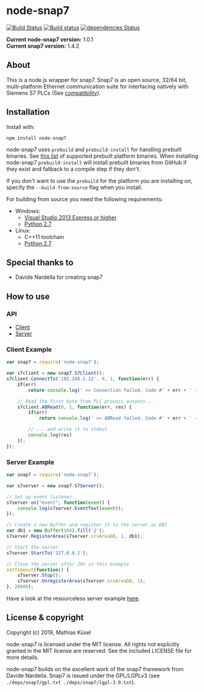 # node-snap7
<!---
[![NPM](https://nodei.co/npm/node-snap7.png?downloads=true)](https://nodei.co/npm/node-snap7/) [![NPM](https://nodei.co/npm-dl/node-snap7.png?months=1)](https://nodei.co/npm/node-snap7/)
--->
[![Build Status](https://travis-ci.org/mathiask88/node-snap7.svg?branch=master)](https://travis-ci.org/mathiask88/node-snap7)
[![Build status](https://ci.appveyor.com/api/projects/status/ca1kepectsn3wkrc/branch/master?svg=true)](https://ci.appveyor.com/project/mathiask88/node-snap7/branch/master)
[![dependencies Status](https://david-dm.org/mathiask88/node-snap7/status.svg)](https://david-dm.org/mathiask88/node-snap7)

**Current node-snap7 version:** 1.0.1\
**Current snap7 version:** 1.4.2

## About
This is a node.js wrapper for snap7. Snap7 is an open source, 32/64 bit, multi-platform Ethernet communication suite for interfacing natively with Siemens S7 PLCs (See [compatibility](http://snap7.sourceforge.net/snap7_client.html#target_compatibility)).

## Installation
Install with:

    npm install node-snap7

node-snap7 uses `prebuild` and `prebuild-install` for handling prebuilt binaries. See [this list](https://github.com/mathiask88/node-snap7/releases) of supported prebuilt platform binaries. When installing node-snap7 `prebuild-install` will install prebuilt binaries from GitHub if they exist and fallback to a compile step if they don't.

If you don't want to use the `prebuild` for the platform you are installing on, specify the `--build-from-source` flag when you install.

For building from source you need the following requirements:

 - Windows:
    - [Visual Studio 2013 Express or higher](https://www.visualstudio.com/de/vs/visual-studio-express/)
    - [Python 2.7](https://www.python.org/downloads/release/python-2714/)
 - Linux:
    - C++11 toolchain
    - [Python 2.7](https://www.python.org/downloads/release/python-2714/)

## Special thanks to
- Davide Nardella for creating snap7

## How to use
### API
- [Client](doc/client.md)
- [Server](doc/server.md)

### Client Example
```javascript
var snap7 = require('node-snap7');

var s7client = new snap7.S7Client();
s7client.ConnectTo('192.168.1.12', 0, 1, function(err) {
    if(err)
        return console.log(' >> Connection failed. Code #' + err + ' - ' + s7client.ErrorText(err));

    // Read the first byte from PLC process outputs...
    s7client.ABRead(0, 1, function(err, res) {
        if(err)
            return console.log(' >> ABRead failed. Code #' + err + ' - ' + s7client.ErrorText(err));

        // ... and write it to stdout
        console.log(res)
    });
});
```

### Server Example
```javascript
var snap7 = require('node-snap7');

var s7server = new snap7.S7Server();

// Set up event listener
s7server.on("event", function(event) {
    console.log(s7server.EventText(event));
});

// Create a new Buffer and register it to the server as DB1
var db1 = new Buffer(100).fill('ÿ');
s7server.RegisterArea(s7server.srvAreaDB, 1, db1);

// Start the server
s7server.StartTo('127.0.0.1');

// Close the server after 20s in this example
setTimeout(function() {
    s7server.Stop();
    s7server.UnregisterArea(s7server.srvAreaDB, 1);
}, 20000);
```

Have a look at the resourceless server example [here](doc/server.md#event-read-write).

## License & copyright
Copyright (c) 2019, Mathias Küsel

node-snap7 is licensed under the MIT license. All rights not explicitly granted in the MIT license are reserved. See the included LICENSE file for more details.

node-snap7 builds on the excellent work of the snap7 framework from Davide Nardella. Snap7 is issued under the GPL/LGPLv3 (see `./deps/snap7/gpl.txt ./deps/snap7/lgpl-3.0.txt`).
